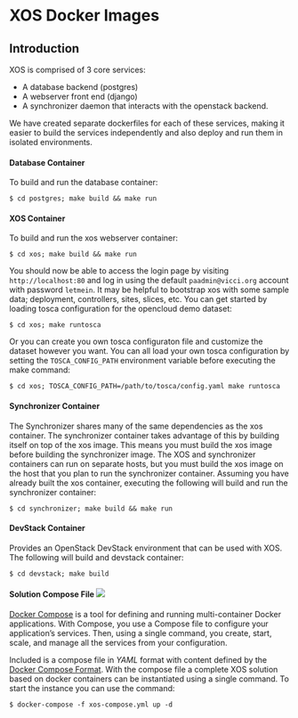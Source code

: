 # XOS Docker Images

## Introduction

 XOS is comprised of 3 core services:

  * A database backend (postgres)
  * A webserver front end (django)
  * A synchronizer daemon that interacts with the openstack backend.

We have created separate dockerfiles for each of these services, making it
easier to build the services independently and also deploy and run them in
isolated environments.

#### Database Container

To build and run the database container:

```
$ cd postgres; make build && make run
```

#### XOS Container

To build and run the xos webserver container:

```
$ cd xos; make build && make run
```

You should now be able to access the login page by visiting
`http://localhost:80` and log in using the default `paadmin@vicci.org` account
with password `letmein`. It may be helpful to bootstrap xos with some sample
data; deployment, controllers, sites, slices, etc. You can get started by
loading tosca configuration for the opencloud demo dataset:

```
$ cd xos; make runtosca
```

Or you can create you own tosca configuraton file and customize the dataset
however you want. You can all load your own tosca configuration by setting the
`TOSCA_CONFIG_PATH` environment variable before executing the make command:

```
$ cd xos; TOSCA_CONFIG_PATH=/path/to/tosca/config.yaml make runtosca
```

#### Synchronizer Container

The Synchronizer shares many of the same dependencies as the xos container. The
synchronizer container takes advantage of this by building itself on top of the
xos image. This means you must build the xos image before building the
synchronizer image. The XOS and synchronizer containers can run on separate
hosts, but you must build the xos image on the host that you plan to run the
synchronizer container. Assuming you have already built the xos container,
executing the following will build and run the synchronizer container:

```
$ cd synchronizer; make build && make run
```

#### DevStack Container

Provides an OpenStack DevStack environment that can be used with XOS. The
following will build and devstack container:

```
$ cd devstack; make build
```

#### Solution Compose File ![](https://img.shields.io/badge/compose-beta-red.svg)

[Docker Compose](https://docs.docker.com/compose/) is a tool for defining and
running multi-container Docker applications. With Compose, you use a Compose
file to configure your application’s services. Then, using a single command, you
create, start, scale, and manage all the services from your configuration.

Included is a compose file in *YAML* format with content defined by the [Docker
Compose Format](https://docs.docker.com/compose/compose-file/). With the compose
file a complete XOS solution based on docker containers can be instantiated
using a single command. To start the instance you can use the command:

```
$ docker-compose -f xos-compose.yml up -d
```
